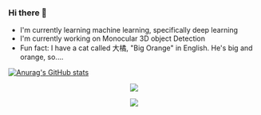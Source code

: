 ### Hi there 👋

- I'm currently learning machine learning, specifically deep learning
- I'm currently working on Monocular 3D object Detection
- Fun fact: I have a cat called 大橘, "Big Orange" in English. He's big and orange, so....

[![Anurag's GitHub stats](https://github-readme-stats.vercel.app/api?username=syKevinPeng)](https://github.com/anuraghazra/github-readme-stats)
<p align="center">
  <img src="https://github-readme-stats.vercel.app/api/top-langs/?username=syKevinPeng&langs_count=10&layout=compact&theme=chartreuse-dark" >
</p>

<p align="center">
  <img src="https://github-readme-stats.vercel.app/api/wakatime?theme=chartreuse-dark&layout=compact&username=syKevinPeng" >
</p>
<!--
**syKevinPeng/syKevinPeng** is a ✨ _special_ ✨ repository because its `README.md` (this file) appears on your GitHub profile.

Here are some ideas to get you started:

- 🔭 I’m currently working on ...
- 🌱 I’m currently learning ...
- 👯 I’m looking to collaborate on ...
- 🤔 I’m looking for help with ...
- 💬 Ask me about ...
- 📫 How to reach me: ...
- 😄 Pronouns: ...
- ⚡ Fun fact: ...
-->
